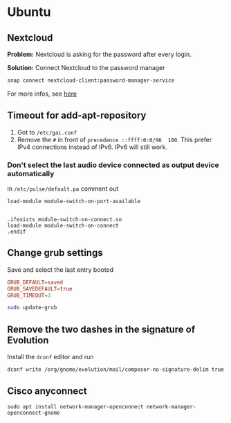 # Ubuntu

## Nextcloud

**Problem:** Nextcloud is asking for the password after
every login.

**Solution:** Connect Nextcloud to the password manager

``` sh
snap connect nextcloud-client:password-manager-service
```

For more infos, see [here](https://forum.snapcraft.io/t/nextcloud-client-snap-doesnt-remember-password/4270)


## Timeout for add-apt-repository

1. Got to `/etc/gai.conf`
2. Remove the `#` in front of `precedence ::ffff:0:0/96  100`. This prefer
IPv4 connections instead of IPv6. IPv6 will still work.

### Don't select the last audio device connected as output device automatically

in `/etc/pulse/default.pa` comment out

```
load-module module-switch-on-port-available


.ifexists module-switch-on-connect.so
load-module module-switch-on-connect
.endif
```

## Change grub settings

Save and select the last entry booted 

```conf
GRUB_DEFAULT=saved
GRUB_SAVEDEFAULT=true
GRUB_TIMEOUT=3
```

```bash
sudo update-grub
```

## Remove the two dashes in the signature of Evolution

Install the `dconf` editor and run

```
dconf write /org/gnome/evolution/mail/composer-no-signature-delim true
```

## Cisco anyconnect 

```
sudo apt install network-manager-openconnect network-manager-openconnect-gnome
```
